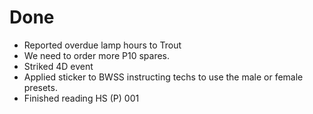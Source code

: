 # Done

- Reported overdue lamp hours to Trout
- We need to order more P10 spares.
- Striked 4D event
- Applied sticker to BWSS instructing techs to use the male or female presets.
- Finished reading HS (P) 001
